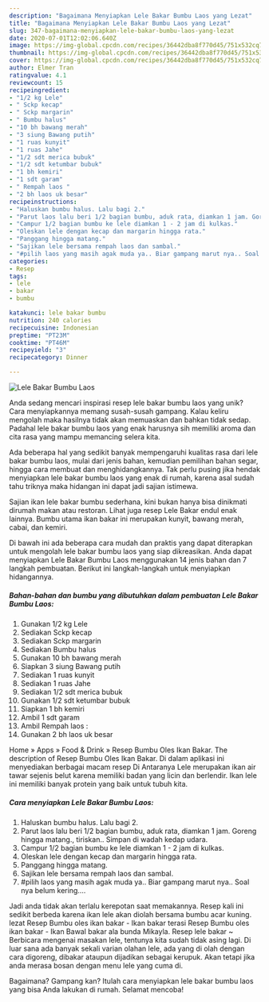 ```yaml
---
description: "Bagaimana Menyiapkan Lele Bakar Bumbu Laos yang Lezat"
title: "Bagaimana Menyiapkan Lele Bakar Bumbu Laos yang Lezat"
slug: 347-bagaimana-menyiapkan-lele-bakar-bumbu-laos-yang-lezat
date: 2020-07-01T12:02:06.640Z
image: https://img-global.cpcdn.com/recipes/36442dba8f770d45/751x532cq70/lele-bakar-bumbu-laos-foto-resep-utama.jpg
thumbnail: https://img-global.cpcdn.com/recipes/36442dba8f770d45/751x532cq70/lele-bakar-bumbu-laos-foto-resep-utama.jpg
cover: https://img-global.cpcdn.com/recipes/36442dba8f770d45/751x532cq70/lele-bakar-bumbu-laos-foto-resep-utama.jpg
author: Elmer Tran
ratingvalue: 4.1
reviewcount: 15
recipeingredient:
- "1/2 kg Lele"
- " Sckp kecap"
- " Sckp margarin"
- " Bumbu halus"
- "10 bh bawang merah"
- "3 siung Bawang putih"
- "1 ruas kunyit"
- "1 ruas Jahe"
- "1/2 sdt merica bubuk"
- "1/2 sdt ketumbar bubuk"
- "1 bh kemiri"
- "1 sdt garam"
- " Rempah laos "
- "2 bh laos uk besar"
recipeinstructions:
- "Haluskan bumbu halus. Lalu bagi 2."
- "Parut laos lalu beri 1/2 bagian bumbu, aduk rata, diamkan 1 jam. Goreng hingga matang., tiriskan.. Simpan di wadah kedap udara."
- "Campur 1/2 bagian bumbu ke lele diamkan 1 - 2 jam di kulkas."
- "Oleskan lele dengan kecap dan margarin hingga rata."
- "Panggang hingga matang."
- "Sajikan lele bersama rempah laos dan sambal."
- "#pilih laos yang masih agak muda ya.. Biar gampang marut nya.. Soal nya belum kering...."
categories:
- Resep
tags:
- lele
- bakar
- bumbu

katakunci: lele bakar bumbu 
nutrition: 240 calories
recipecuisine: Indonesian
preptime: "PT23M"
cooktime: "PT46M"
recipeyield: "3"
recipecategory: Dinner

---
```



![Lele Bakar Bumbu Laos](https://img-global.cpcdn.com/recipes/36442dba8f770d45/751x532cq70/lele-bakar-bumbu-laos-foto-resep-utama.jpg)

Anda sedang mencari inspirasi resep lele bakar bumbu laos yang unik? Cara menyiapkannya memang susah-susah gampang. Kalau keliru mengolah maka hasilnya tidak akan memuaskan dan bahkan tidak sedap. Padahal lele bakar bumbu laos yang enak harusnya sih memiliki aroma dan cita rasa yang mampu memancing selera kita.

Ada beberapa hal yang sedikit banyak mempengaruhi kualitas rasa dari lele bakar bumbu laos, mulai dari jenis bahan, kemudian pemilihan bahan segar, hingga cara membuat dan menghidangkannya. Tak perlu pusing jika hendak menyiapkan lele bakar bumbu laos yang enak di rumah, karena asal sudah tahu triknya maka hidangan ini dapat jadi sajian istimewa.

Sajian ikan lele bakar bumbu sederhana, kini bukan hanya bisa dinikmati dirumah makan atau restoran. Lihat juga resep Lele Bakar endul enak lainnya. Bumbu utama ikan bakar ini merupakan kunyit, bawang merah, cabai, dan kemiri.


Di bawah ini ada beberapa cara mudah dan praktis yang dapat diterapkan untuk mengolah lele bakar bumbu laos yang siap dikreasikan. Anda dapat menyiapkan Lele Bakar Bumbu Laos menggunakan 14 jenis bahan dan 7 langkah pembuatan. Berikut ini langkah-langkah untuk menyiapkan hidangannya.

<!--inarticleads1-->

##### Bahan-bahan dan bumbu yang dibutuhkan dalam pembuatan Lele Bakar Bumbu Laos:

1. Gunakan 1/2 kg Lele
1. Sediakan  Sckp kecap
1. Sediakan  Sckp margarin
1. Sediakan  Bumbu halus
1. Gunakan 10 bh bawang merah
1. Siapkan 3 siung Bawang putih
1. Sediakan 1 ruas kunyit
1. Sediakan 1 ruas Jahe
1. Sediakan 1/2 sdt merica bubuk
1. Gunakan 1/2 sdt ketumbar bubuk
1. Siapkan 1 bh kemiri
1. Ambil 1 sdt garam
1. Ambil  Rempah laos :
1. Gunakan 2 bh laos uk besar


Home » Apps » Food &amp; Drink » Resep Bumbu Oles Ikan Bakar. The description of Resep Bumbu Oles Ikan Bakar. Di dalam aplikasi ini menyediakan berbagai macam resep Di Antaranya Lele merupakan ikan air tawar sejenis belut karena memiliki badan yang licin dan berlendir. Ikan lele ini memiliki banyak protein yang baik untuk tubuh kita. 

<!--inarticleads2-->

##### Cara menyiapkan Lele Bakar Bumbu Laos:

1. Haluskan bumbu halus. Lalu bagi 2.
1. Parut laos lalu beri 1/2 bagian bumbu, aduk rata, diamkan 1 jam. Goreng hingga matang., tiriskan.. Simpan di wadah kedap udara.
1. Campur 1/2 bagian bumbu ke lele diamkan 1 - 2 jam di kulkas.
1. Oleskan lele dengan kecap dan margarin hingga rata.
1. Panggang hingga matang.
1. Sajikan lele bersama rempah laos dan sambal.
1. #pilih laos yang masih agak muda ya.. Biar gampang marut nya.. Soal nya belum kering....


Jadi anda tidak akan terlalu kerepotan saat memakannya. Resep kali ini sedikit berbeda karena ikan lele akan diolah bersama bumbu acar kuning. lezat Resep Bumbu oles ikan bakar - Ikan bakar terasi Resep Bumbu oles ikan bakar - Ikan Bawal bakar ala bunda Mikayla. Resep lele bakar ~ Berbicara mengenai masakan lele, tentunya kita sudah tidak asing lagi. Di luar sana ada banyak sekali varian olahan lele, ada yang di olah dengan cara digoreng, dibakar ataupun dijadikan sebagai kerupuk. Akan tetapi jika anda merasa bosan dengan menu lele yang cuma di. 

Bagaimana? Gampang kan? Itulah cara menyiapkan lele bakar bumbu laos yang bisa Anda lakukan di rumah. Selamat mencoba!
